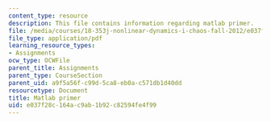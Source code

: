 ```yaml
---
content_type: resource
description: This file contains information regarding matlab primer.
file: /media/courses/18-353j-nonlinear-dynamics-i-chaos-fall-2012/e037f28c164ac9ab1b92c82594fe4f99_MIT18_353JF12_matlabPrimer.pdf
file_type: application/pdf
learning_resource_types:
- Assignments
ocw_type: OCWFile
parent_title: Assignments
parent_type: CourseSection
parent_uid: a9f5a56f-c99d-5ca8-eb0a-c571db1d40dd
resourcetype: Document
title: Matlab primer
uid: e037f28c-164a-c9ab-1b92-c82594fe4f99
---
```

